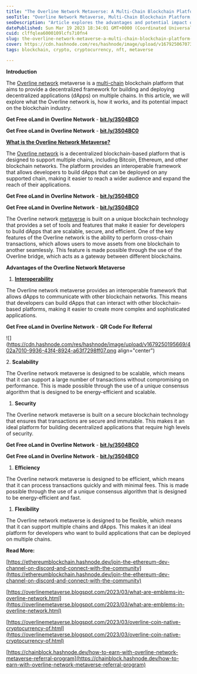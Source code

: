 ```yaml
---
title: "The Overline Network Metaverse: A Multi-Chain Blockchain Platform Revolutionizing the Industry"
seoTitle: "Overline Network Metaverse, Multi-Chain Blockchain Platform, Interoper"
seoDescription: "Article explores the advantages and potential impact of the Overline network on blockchain development, including its interoperability,scalability,security"
datePublished: Sun Mar 19 2023 18:34:01 GMT+0000 (Coordinated Universal Time)
cuid: clffqlea6000109lcfs7i0fn4
slug: the-overline-network-metaverse-a-multi-chain-blockchain-platform-revolutionizing-the-industry
cover: https://cdn.hashnode.com/res/hashnode/image/upload/v1679250670730/2bca7c16-0bae-4ce2-bba0-e933fcca401a.jpeg
tags: blockchain, crypto, cryptocurrency, nft, metaverse

---
```


**Introduction**

The [Overline network](http://bit.ly/3S04BC0) metaverse is a [multi-chain](https://chainblock.hashnode.dev/what-is-overline-metaverse-oland) blockchain platform that aims to provide a decentralized framework for building and deploying decentralized applications (dApps) on multiple chains. In this article, we will explore what the Overline network is, how it works, and its potential impact on the blockchain industry.

**Get Free oLand in Overline Network** - [**bit.ly/3S04BC0**](http://bit.ly/3S04BC0)

**Get Free oLand in Overline Network** - [**bit.ly/3S04BC0**](http://bit.ly/3S04BC0)

[**What is the Overline Network Metaverse?**](https://overlinemetaverse.blogspot.com/2023/03/blog-post.html)

The [Overline network](https://overlinemetaverse.blogspot.com/2023/03/blog-post.html) is a decentralized blockchain-based platform that is designed to support multiple chains, including Bitcoin, Ethereum, and other blockchain networks. The platform provides an interoperable framework that allows developers to build dApps that can be deployed on any supported chain, making it easier to reach a wider audience and expand the reach of their applications.

**Get Free oLand in Overline Network** - [**bit.ly/3S04BC0**](http://bit.ly/3S04BC0)

**Get Free oLand in Overline Network** - [**bit.ly/3S04BC0**](http://bit.ly/3S04BC0)

The Overline network [metaverse](https://overlinemetaverse.blogspot.com/2023/03/overline-metaverse-future-of-blockchain.html) is built on a unique blockchain technology that provides a set of tools and features that make it easier for developers to build dApps that are scalable, secure, and efficient. One of the key features of the Overline network is the ability to perform cross-chain transactions, which allows users to move assets from one blockchain to another seamlessly. This feature is made possible through the use of the Overline bridge, which acts as a gateway between different blockchains.

**Advantages of the Overline Network Metaverse**

1. [**Interoperability**](https://overlinemetaverse.blogspot.com/2023/03/understanding-technology-behind-orouter.html)
    

The Overline network metaverse provides an interoperable framework that allows dApps to communicate with other blockchain networks. This means that developers can build dApps that can interact with other blockchain-based platforms, making it easier to create more complex and sophisticated applications.

**Get Free oLand in Overline Network** - **QR Code For Referral**

![](https://cdn.hashnode.com/res/hashnode/image/upload/v1679250195669/402a7010-9936-43f4-8924-a63f7298ff07.png align="center")

2\. **Scalability**

The Overline network metaverse is designed to be scalable, which means that it can support a large number of transactions without compromising on performance. This is made possible through the use of a unique consensus algorithm that is designed to be energy-efficient and scalable.

1. **Security**
    

The Overline network metaverse is built on a secure blockchain technology that ensures that transactions are secure and immutable. This makes it an ideal platform for building decentralized applications that require high levels of security.

**Get Free oLand in Overline Network** - [**bit.ly/3S04BC0**](http://bit.ly/3S04BC0)

**Get Free oLand in Overline Network** - [**bit.ly/3S04BC0**](http://bit.ly/3S04BC0)

1. **Efficiency**
    

The Overline network metaverse is designed to be efficient, which means that it can process transactions quickly and with minimal fees. This is made possible through the use of a unique consensus algorithm that is designed to be energy-efficient and fast.

1. **Flexibility**
    

The Overline network metaverse is designed to be flexible, which means that it can support multiple chains and dApps. This makes it an ideal platform for developers who want to build applications that can be deployed on multiple chains.

**Read More:**

[https://ethereumblockchain.hashnode.dev/join-the-ethereum-dev-channel-on-discord-and-connect-with-the-community](https://ethereumblockchain.hashnode.dev/join-the-ethereum-dev-channel-on-discord-and-connect-with-the-community)

[https://overlinemetaverse.blogspot.com/2023/03/what-are-emblems-in-overline-network.html](https://overlinemetaverse.blogspot.com/2023/03/what-are-emblems-in-overline-network.html)

[https://overlinemetaverse.blogspot.com/2023/03/overline-coin-native-cryptocurrency-of.html](https://overlinemetaverse.blogspot.com/2023/03/overline-coin-native-cryptocurrency-of.html)

[https://chainblock.hashnode.dev/how-to-earn-with-overline-network-metaverse-referral-program](https://chainblock.hashnode.dev/how-to-earn-with-overline-network-metaverse-referral-program)
